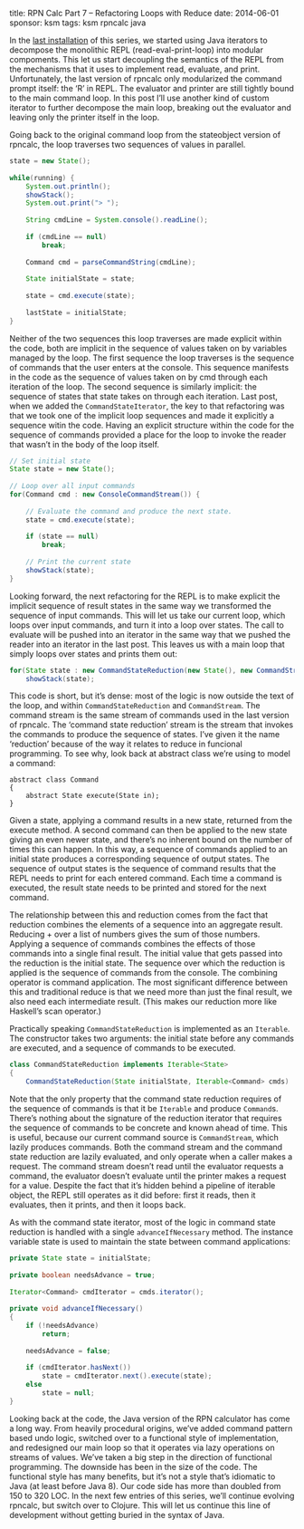 title: RPN Calc Part 7 – Refactoring Loops with Reduce
date: 2014-06-01
sponsor: ksm
tags: ksm rpncalc java

In the [last installation](/ksm/rpncalc_06) of this series, we started
using Java iterators to decompose the monolithic REPL
(read-eval-print-loop) into modular compoments. This let us start
decoupling the semantics of the REPL from the mechanisms that it uses
to implement read, evaluate, and print. Unfortunately, the last
version of rpncalc only modularized the command prompt itself: the ‘R’
in REPL. The evaluator and printer are still tightly bound to the main
command loop. In this post I’ll use another kind of custom iterator to
further decompose the main loop, breaking out the evaluator and
leaving only the printer itself in the loop.

Going back to the original command loop from the stateobject version
of rpncalc, the loop traverses two sequences of values in parallel.

```java
state = new State();
 
while(running) {
    System.out.println();
    showStack();
    System.out.print("> ");
 
    String cmdLine = System.console().readLine();
 
    if (cmdLine == null)
        break;
 
    Command cmd = parseCommandString(cmdLine);
 
    State initialState = state;
 
    state = cmd.execute(state);
 
    lastState = initialState;
}
```

Neither of the two sequences this loop traverses are made
explicit within the code, both are implicit in the sequence of values
taken on by variables managed by the loop. The first sequence the loop
traverses is the sequence of commands that the user enters at the
console. This sequence manifests in the code as the sequence of values
taken on by cmd through each iteration of the loop. The second
sequence is similarly implicit: the sequence of states that state
takes on through each iteration. Last post, when we added the
`CommandStateIterator`, the key to that refactoring was that we took one
of the implicit loop sequences and made it explicitly a sequence witin
the code. Having an explicit structure within the code for the
sequence of commands provided a place for the loop to invoke the
reader that wasn’t in the body of the loop itself.

```java
// Set initial state
State state = new State();
 
// Loop over all input commands
for(Command cmd : new ConsoleCommandStream()) {
 
    // Evaluate the command and produce the next state.
    state = cmd.execute(state);
 
    if (state == null)
        break;
 
    // Print the current state
    showStack(state);
}
```

Looking forward, the next refactoring for the REPL is to make explicit
the implicit sequence of result states in the same way we transformed
the sequence of input commands. This will let us take our current
loop, which loops over input commands, and turn it into a loop over
states. The call to evaluate will be pushed into an iterator in the
same way that we pushed the reader into an iterator in the last
post. This leaves us with a main loop that simply loops over states
and prints them out:

```java
for(State state : new CommandStateReduction(new State(), new CommandStream()))
    showStack(state);
```

This code is short, but it’s dense: most of the logic is now outside
the text of the loop, and within `CommandStateReduction` and
`CommandStream`. The command stream is the same stream of commands used
in the last version of rpncalc. The ‘command state reduction’ stream
is the stream that invokes the commands to produce the sequence of
states. I’ve given it the name ‘reduction’ because of the way it
relates to reduce in funcional programming. To see why, look back at
abstract class we’re using to model a command:

```
abstract class Command
{
    abstract State execute(State in);
}
```

Given a state, applying a command results in a new state, returned
from the execute method. A second command can then be applied to the
new state giving an even newer state, and there’s no inherent bound on
the number of times this can happen. In this way, a sequence of
commands applied to an initial state produces a corresponding sequence
of output states. The sequence of output states is the sequence of
command results that the REPL needs to print for each entered
command. Each time a command is executed, the result state needs to be
printed and stored for the next command.

The relationship between this and reduction comes from the fact that
reduction combines the elements of a sequence into an aggregate
result. Reducing + over a list of numbers gives the sum of those
numbers. Applying a sequence of commands combines the effects of those
commands into a single final result. The initial value that gets
passed into the reduction is the initial state. The sequence over
which the reduction is applied is the sequence of commands from the
console. The combining operator is command application. The most
significant difference between this and traditional reduce is that we
need more than just the final result, we also need each intermediate
result. (This makes our reduction more like Haskell’s scan operator.)

Practically speaking `CommandStateReduction` is implemented as an
`Iterable`. The constructor takes two arguments: the initial state
before any commands are executed, and a sequence of commands to be
executed.

```java
class CommandStateReduction implements Iterable<State>
{
    CommandStateReduction(State initialState, Iterable<Command> cmds)
```

Note that the only property that the command state reduction requires
of the sequence of commands is that it be `Iterable` and produce
`Command`s. There’s nothing about the signature of the reduction
iterator that requires the sequence of commands to be concrete and
known ahead of time. This is useful, because our current command
source is `CommandStream`, which lazily produces commands. Both the
command stream and the command state reduction are lazily evaluated,
and only operate when a caller makes a request. The command stream
doesn’t read until the evaluator requests a command, the evaluator
doesn’t evaluate until the printer makes a request for a
value. Despite the fact that it’s hidden behind a pipeline of iterable
object, the REPL still operates as it did before: first it reads, then
it evaluates, then it prints, and then it loops back.

As with the command state iterator, most of the logic in command state
reduction is handled with a single `advanceIfNecessary` method. The
instance variable state is used to maintain the state between command
applications:

```java
private State state = initialState;
 
private boolean needsAdvance = true;
 
Iterator<Command> cmdIterator = cmds.iterator();
 
private void advanceIfNecessary()
{
    if (!needsAdvance)
        return;
 
    needsAdvance = false;
 
    if (cmdIterator.hasNext())
        state = cmdIterator.next().execute(state);
    else
        state = null;
}
```

Looking back at the code, the Java version of the RPN calculator has
come a long way. From heavily procedural origins, we’ve added command
pattern based undo logic, switched over to a functional style of
implementation, and redesigned our main loop so that it operates via
lazy operations on streams of values. We’ve taken a big step in the
direction of functional programming. The downside has been in the size
of the code. The functional style has many benefits, but it’s not a
style that’s idiomatic to Java (at least before Java 8). Our code side
has more than doubled from 150 to 320 LOC. In the next few entries of
this series, we’ll continue evolving rpncalc, but switch over to
Clojure. This will let us continue this line of development without
getting buried in the syntax of Java.
